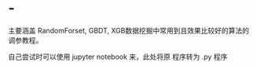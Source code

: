 # -
主要涵盖 RandomForset, GBDT, XGB数据挖掘中常用到且效果比较好的算法的调参教程。

自己尝试时可以使用 jupyter notebook 来，此处将原 程序转为 .py 程序
